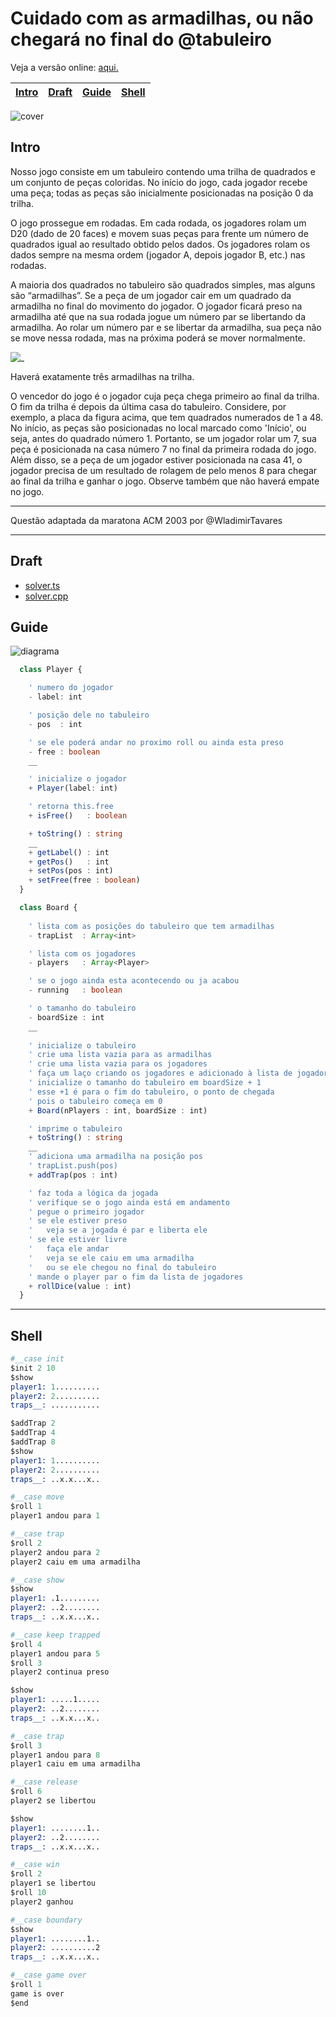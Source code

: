 # Cuidado com as armadilhas, ou não chegará no final do @tabuleiro

Veja a versão online: [aqui.](https://github.com/qxcodepoo/arcade/blob/master/base/tabuleiro/Readme.md)

<!-- toch -->
[Intro](#intro) | [Draft](#draft) | [Guide](#guide) | [Shell](#shell)
-- | -- | -- | --
<!-- toch -->

![cover](https://raw.githubusercontent.com/qxcodepoo/arcade/master/base/tabuleiro/cover.jpg)

## Intro

Nosso jogo consiste em um tabuleiro contendo uma trilha de quadrados e um conjunto de peças coloridas. No início do jogo, cada jogador recebe uma peça; todas as peças são inicialmente posicionadas na posição 0 da trilha.

O jogo prossegue em rodadas. Em cada rodada, os jogadores rolam um D20 (dado de 20 faces) e movem suas peças para frente um número de quadrados igual ao resultado obtido pelos dados. Os jogadores rolam os dados sempre na mesma ordem (jogador A, depois jogador B, etc.) nas rodadas.

A maioria dos quadrados no tabuleiro são quadrados simples, mas alguns são “armadilhas”. Se a peça de um jogador cair em um quadrado da armadilha no final do movimento do jogador. O jogador ficará preso na armadilha até que na sua rodada jogue um número par se libertando da armadilha. Ao rolar um número par e se libertar da armadilha, sua peça não se move nessa rodada, mas na próxima poderá se mover normalmente.

![_](https://raw.githubusercontent.com/qxcodepoo/arcade/master/base/tabuleiro/tabuleiro.png)

Haverá exatamente três armadilhas na trilha.

O vencedor do jogo é o jogador cuja peça chega primeiro ao final da trilha. O fim da trilha é depois da última casa do tabuleiro. Considere, por exemplo, a placa da figura acima, que tem quadrados numerados de 1 a 48. No início, as peças são posicionadas no local marcado como 'Início', ou seja, antes do quadrado número 1. Portanto, se um jogador rolar um 7, sua peça é posicionada na casa número 7 no final da primeira rodada do jogo.
Além disso, se a peça de um jogador estiver posicionada na casa 41, o jogador precisa de um resultado de rolagem de pelo menos 8 para chegar ao final da trilha e ganhar o jogo. Observe também que não haverá empate no jogo.

___

Questão adaptada da maratona ACM 2003 por @WladimirTavares

___

## Draft

- [solver.ts](https://github.com/qxcodepoo/arcade/blob/master/base/tabuleiro/.cache/draft.ts)
- [solver.cpp](https://github.com/qxcodepoo/arcade/blob/master/base/tabuleiro/.cache/draft.cpp)
  
## Guide

![diagrama](https://raw.githubusercontent.com/qxcodepoo/arcade/master/base/tabuleiro/diagrama.png)

<!-- load diagrama.puml fenced=ts:filter -->

```ts
  class Player {

    ' numero do jogador
    - label: int  

    ' posição dele no tabuleiro
    - pos  : int

    ' se ele poderá andar no proximo roll ou ainda esta preso
    - free : boolean
    __

    ' inicialize o jogador
    + Player(label: int)

    ' retorna this.free
    + isFree()   : boolean

    + toString() : string
    __
    + getLabel() : int
    + getPos()   : int
    + setPos(pos : int)
    + setFree(free : boolean)
  }

  class Board {
    
    ' lista com as posições do tabuleiro que tem armadilhas
    - trapList  : Array<int>

    ' lista com os jogadores
    - players   : Array<Player>

    ' se o jogo ainda esta acontecendo ou ja acabou
    - running   : boolean

    ' o tamanho do tabuleiro
    - boardSize : int
    __
    
    ' inicialize o tabuleiro
    ' crie uma lista vazia para as armadilhas
    ' crie uma lista vazia para os jogadores
    ' faça um laço criando os jogadores e adicionado à lista de jogadores
    ' inicialize o tamanho do tabuleiro em boardSize + 1
    ' esse +1 é para o fim do tabuleiro, o ponto de chegada
    ' pois o tabuleiro começa em 0
    + Board(nPlayers : int, boardSize : int)

    ' imprime o tabuleiro
    + toString() : string
    __
    ' adiciona uma armadilha na posição pos
    ' trapList.push(pos)
    + addTrap(pos : int)

    ' faz toda a lógica da jogada
    ' verifique se o jogo ainda está em andamento
    ' pegue o primeiro jogador
    ' se ele estiver preso
    '   veja se a jogada é par e liberta ele
    ' se ele estiver livre
    '   faça ele andar
    '   veja se ele caiu em uma armadilha
    '   ou se ele chegou no final do tabuleiro
    ' mande o player par o fim da lista de jogadores
    + rollDice(value : int)
  }
```

<!-- load -->

___

## Shell

```s
#__case init
$init 2 10
$show
player1: 1..........
player2: 2..........
traps__: ...........

$addTrap 2
$addTrap 4
$addTrap 8
$show
player1: 1..........
player2: 2..........
traps__: ..x.x...x..

#__case move
$roll 1
player1 andou para 1

#__case trap
$roll 2
player2 andou para 2
player2 caiu em uma armadilha

#__case show
$show
player1: .1.........
player2: ..2........
traps__: ..x.x...x..

#__case keep trapped
$roll 4
player1 andou para 5
$roll 3
player2 continua preso

$show
player1: .....1.....
player2: ..2........
traps__: ..x.x...x..

#__case trap
$roll 3
player1 andou para 8
player1 caiu em uma armadilha

#__case release
$roll 6
player2 se libertou

$show
player1: ........1..
player2: ..2........
traps__: ..x.x...x..

#__case win
$roll 2
player1 se libertou
$roll 10
player2 ganhou

#__case boundary
$show
player1: ........1..
player2: ..........2
traps__: ..x.x...x..

#__case game over
$roll 1
game is over
$end
```

